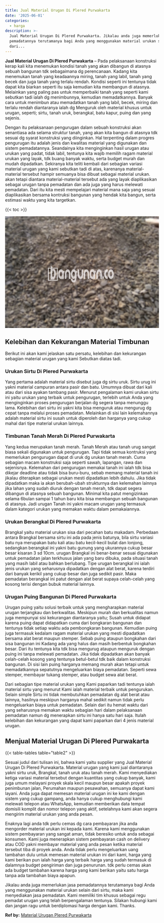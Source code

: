 ```yaml
---
title: Jual Material Urugan Di Plered Purwakarta
date: '2025-06-01'
categories:
  - harga
description: >-
  Jual Material Urugan Di Plered Purwakarta. Jikalau anda juga memerlukan jasa
  pemadatannya terutamanya bagi Anda yang menggunakan material urukan selain
  dari...
---
```


**Jual Material Urugan Di Plered Purwakarta** – Pada pelaksanaan konstruksi kerap kali kita menemukan kondisi tanah yang akan dibangun di atasnya sebuah bangunan tdk sebagaimana dg perencanaan. Kadang kita menemukan tanah yang keadaannya miring, tanah yang labil, tanah yang becek dan juga tanah yang terlalu rendah. Kondisi seperti ini tentunya tidak dapat kita biarkan seperti itu saja kemudian kita membangun di atasnya. Melainkan yang paling pas untuk memperbaiki tanah yang seperti kami sebutkan tadi ialah dg menimbunnya, kemudian memadatkannya. Banyak cara untuk menimbun atau memadatkan tanah yang labil, becek, miring dan terlalu rendah diantaranya ialah dg Menguruk oleh material khusus untuk urugan, seperti; sirtu, tanah uruk, berangkal, batu kapur, puing dan yang sejenis.

Dengan itu pelaksanaan pengurugan dalam sebuah konstruksi akan senantiasa ada selama struktur tanah, yang akan kita bangun di atasnya tdk sesuai dg syarat konstruksi yang diinginkan. Hal terpenting dalam progres pengurugan itu adalah jenis dan kwalitas material yang digunakan dan sistem pemadatannya. Seandainya kita menginginkan hasil urugan atau urukan yang padat, tidak labil, tentunya kita wajib memilih ragam material urukan yang layak, tdk buang banyak waktu, serta budget murah dan mudah dipadatkan. Sekiranya kita teliti kembali dari sebagian variasi material urugan yang kami sebutkan tadi di atas, karenanya material-material tersebut hampir semuanya bisa dibuat sebagai material urukan. akan tetapi diantara material-material tersebut ada yang layak diaplikasikan sebagai urugan tanpa pemadatan dan ada juga yang harus melewati pemadatan. Dari itu kita mesti mempelajari material mana saja yang sesuai diaplikasikan bersama kontruksi bangunan yang hendak kita bangun, serta estimasi waktu yang kita targetkan.

{{< toc >}}

![Jual Material Urugan Di Plered Purwakarta](/images/jual-urugan-24.png)

## Kelebihan dan Kekurangan Material Timbunan

Berikut ini akan kami jelaskan satu persatu, kelebihan dan kekurangan sebagian material urugan yang kami Sebutkan diatas tadi.

### Urukan Sirtu Di Plered Purwakarta

Yang pertama adalah material sirtu disebut juga dg sirtu uruk. Sirtu urug ini yakni material campuran antara pasir dan batu. Umumnya dibuat dari kali atau dari sisa ayakan tambang pasir. Menurut pengalaman kami urukan sirtu ini yaitu urukan yang terbaik untuk pengurugan, terlebih untuk Anda yang menginginkan proses pengurugan berjalan dg segera tanpa menunggu lama. Kelebihan dari sirtu ini yakni kita bisa menguruk atau mengurug dg cepat tanpa melalui proses pemadatan. Melainkan di sisi lain kelemahannya adalah material sirtu ini susah untuk diperoleh dan harganya yang cukup mahal dari tipe material urukan lainnya.

### Timbunan Tanah Merah Di Plered Purwakarta

Yang kedua merupakan tanah merah. Tanah Merah atau tanah urug sangat biasa sekali digunakan untuk pengurugan. Tapi tidak semua kontruksi yang memerlukan pengurugan dapat di uruk dg urukan tanah merah. Cuma sebagian macam konstruksi saja seperti sawah, lapangan, rawa dan sejenisnya. Kelemahan dari pengurugan memakai tanah ini ialah tdk bisa dikejar deadline atau tidak bisa buru-buru, sebab memang material tanah ini jikalau diterapkan sebagai urukan mesti dipadatkan lebih dahulu. Jika tidak dipadatkan maka ia akan berubah-ubah strukturnya dan kelemahan lainnya jika lahan yang sudah diuruk dengan tanah merah, tdk dapat segera dibangun di atasnya sebuah bangunan. Minimal kita patut mengizinkan selama 6bulan sampai 1 tahun baru kita bisa membangun sebuah bangunan di atasnya. Jadi urugan Tanah ini yakni macam urugan yang termasuk dalam kategori urukan yang memakan waktu dalam pemakaiannya.

### Urukan Berangkal Di Plered Purwakarta

Brangkal yaitu material urukan sisa dari pecahan batu makadam. Perbedaan antara Brangkal bersama sirtu ini ada pada jenis batunya, bila sirtu variasi batu nya merupakan batu kali atau batu kecil-kecil bulat dan lonjong, sedangkan berangkal ini yakni batu gunung yang ukurannya cukup besar besar kisaran 3 sd 10cm. urugan Brangkal ini benar-benar sesuai digunakan untuk pemadatan jalan terkhusus jalan yang baru dibuka, pada situasi tanah yang masih labil atau bahkan berlubang. Tipe urugan berangkal ini ialah jenis urukan yang seharusnya dipadatkan dengan alat berat, karena terdiri dari banyak kerikil yang cukup besar dan juga sedikit pasir. Maka pemadatan berangkal ini patut dengan alat berat supaya celah-celah yang kosong terisi dengan bubuk material lainnya.

### Urugan Puing Bangunan Di Plered Purwakarta

Urugan puing yaitu solusi terbaik untuk yang mengharapkan material urugan terjangkau dan berkwalitas. Meskipun murah dan berkualitas namun juga mempunyai sisi kekurangan diantaranya yaitu; Susah untuk didapat karena puing dapat didapatkan cuma dari bongkaran bangunan dan tentunya tidak setiap waktu ada pembongkaran bangunan. Kemudian puing juga termasuk kedalam ragam material urukan yang mesti dipadatkan bersama alat berat maupun stemper. Sebab puing ataupun bongkahan dari sisa bangunan ini Kadang ada yang halus dan masih berbentuk bongkahan besar. Dari itu tentunya kita tdk bisa mengurug ataupun menguruk dengan puing ini tanpa melewati pemadatan. Jika tidak dipadatkan akan banyak celah-celah kosong yang tentunya betul-betul tdk baik dalam konstruksi bangunan. Di sisi lain puing harganya memang murah akan tetapi untuk memadatkannya sepatutnya mengeluarkan biaya pemadatan. Seperti sewa stemper, membayar tukang stemper, atau budget sewa alat berat.

Dari sebagian tipe material urukan yang Kami paparkan tadi tentunya ialah material sirtu yang menurut Kami ialah material terbaik untuk pengurukan. Selain simple Sirtu ini tidak membutuhkan pemadatan dg alat berat atau lainnya, hasilnya meskipun harganya mahal sedikit namun tidak perlu mengeluarkan biaya untuk pemadatan. Selain dari itu hemat waktu dari yang seharusnya memakan waktu sebagian hari dalam pelaksanaan pemadatan namun dg menerapkan sirtu ini hanya satu hari saja. Itulah kelebihan dan kekurangan yang dapat kami paparkan dari 4 jenis material urugan.

## Menjual Material Urugan Di Plered Purwakarta

{{< table-tables table="table2" >}}

Sesuai judul dari tulisan ini, bahwa kami yaitu supplier yang Jual Material Urugan Di Plered Purwakarta. Material urugan yang kami jual diantaranya yakni sirtu uruk, Brangkal, tanah uruk atau tanah merah. Kami menyediakan ketiga variasi material tersebut dengan kuantitas yang cukup banyak, kami juga umum melayani proyek skala kecil maupun besar apakah proyek penimbunan jalan, Perumahan maupun pesawahan, semuanya dapat kami layani. Anda juga dapat memesan material urugan ini ke kami dengan sistem yang cukup gampang, anda hanya cukup menghubungi kami melewati telepon atau WhatsApp, kemudian memberikan data tempat domisili komplit dan nomor telepon yang aktif, setelahnya kami akan segera mengirim material urukan yang anda pesan.

Enaknya lagi anda tdk perlu cemas dg cara pembayaran jika anda mengorder material urukan ini kepada kami. Karena kami menggunakan sistem pembayaran yang sangat aman, tidak beresiko untuk anda sebagai konsumen. Kami juga menerapkan sistem pembayaran cash on delivery atau COD yakni membayar material yang anda pesan ketika material tersebut tiba di proyek anda. Anda tidak perlu mengeluarkan uang tambahan dulu untuk memesan material urukan ini dari kami, harga yang kami berikan pun ialah harga yang terbaik harga yang sudah termasuk di dalamnya budget pengiriman dan juga penurunan. tdk perlu cemas akan ada budget tambahan karena harga yang kami berikan yaitu satu harga tanpa ada tambahan biaya apapun.

Jikalau anda juga memerlukan jasa pemadatannya terutamanya bagi Anda yang menggunakan material urukan selain dari sirtu, maka kami menyediakan jasa pemadatan. Kami memiliki tim khusus sebagai regu pemadat urugan yang telah berpengalaman tentunya. Silakan hubungi kami dan jangan ragu untuk berdiplomasi harga dengan kami. Thanks.

**Ref by:** [Material Urugan Plered Purwakarta](https://id.wikipedia.org/wiki/Material)
